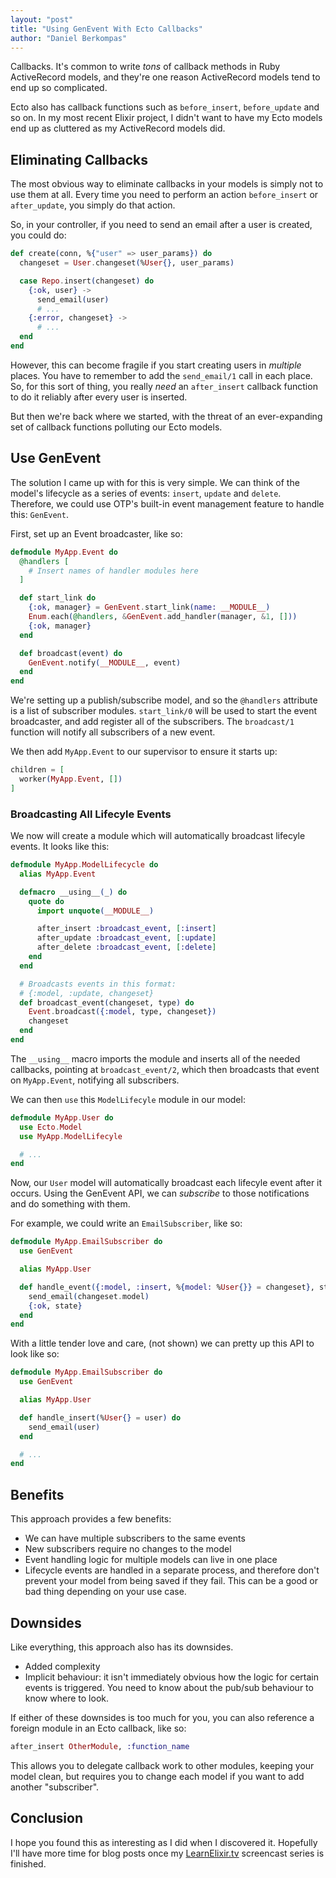 ```yaml
---
layout: "post"
title: "Using GenEvent With Ecto Callbacks"
author: "Daniel Berkompas"
---
```


Callbacks. It's common to write _tons_ of callback methods in Ruby ActiveRecord models, and they're one reason ActiveRecord models tend to end up so complicated.

Ecto also has callback functions such as `before_insert`, `before_update` and so on. In my most recent Elixir project, I didn't want to have my Ecto models end up as cluttered as my ActiveRecord models did.

## Eliminating Callbacks

The most obvious way to eliminate callbacks in your models is simply not to use them at all. Every time you need to perform an action `before_insert` or `after_update`, you simply do that action.

So, in your controller, if you need to send an email after a user is created, you could do:

```elixir
def create(conn, %{"user" => user_params}) do
  changeset = User.changeset(%User{}, user_params)

  case Repo.insert(changeset) do
    {:ok, user} ->
      send_email(user)
      # ...
    {:error, changeset} ->
      # ...
  end
end
```

However, this can become fragile if you start creating users in _multiple_ places. You have to remember to add the `send_email/1` call in each place. So, for this sort of thing, you really _need_ an `after_insert` callback function to do it reliably after every user is inserted.

But then we're back where we started, with the threat of an ever-expanding set of callback functions polluting our Ecto models.

## Use GenEvent

The solution I came up with for this is very simple. We can think of the model's lifecycle as a series of events: `insert`, `update` and `delete`. Therefore, we could use OTP's built-in event management feature to handle this: `GenEvent`.

First, set up an Event broadcaster, like so:

```elixir
defmodule MyApp.Event do
  @handlers [
    # Insert names of handler modules here
  ]

  def start_link do
    {:ok, manager} = GenEvent.start_link(name: __MODULE__)
    Enum.each(@handlers, &GenEvent.add_handler(manager, &1, []))
    {:ok, manager}
  end

  def broadcast(event) do
    GenEvent.notify(__MODULE__, event)
  end
end
```

We're setting up a publish/subscribe model, and so the `@handlers` attribute is a list of subscriber modules. `start_link/0` will be used to start the event broadcaster, and add register all of the subscribers. The `broadcast/1` function will notify all subscribers of a new event.

We then add `MyApp.Event` to our supervisor to ensure it starts up:

```elixir
children = [
  worker(MyApp.Event, [])
]
```

### Broadcasting All Lifecyle Events

We now will create a module which will automatically broadcast lifecyle events. It looks like this:

```elixir
defmodule MyApp.ModelLifecycle do
  alias MyApp.Event

  defmacro __using__(_) do
    quote do
      import unquote(__MODULE__)

      after_insert :broadcast_event, [:insert]
      after_update :broadcast_event, [:update]
      after_delete :broadcast_event, [:delete]
    end
  end

  # Broadcasts events in this format:
  # {:model, :update, changeset}
  def broadcast_event(changeset, type) do
    Event.broadcast({:model, type, changeset})
    changeset
  end
end
```

The `__using__` macro imports the module and inserts all of the needed callbacks, pointing at `broadcast_event/2`, which then broadcasts that event on `MyApp.Event`, notifying all subscribers.

We can then `use` this `ModelLifecyle` module in our model:

```elixir
defmodule MyApp.User do
  use Ecto.Model
  use MyApp.ModelLifecyle

  # ...
end
```

Now, our `User` model will automatically broadcast each lifecyle event after it occurs. Using the GenEvent API, we can _subscribe_ to those notifications and do something with them.

For example, we could write an `EmailSubscriber`, like so:

```elixir
defmodule MyApp.EmailSubscriber do
  use GenEvent

  alias MyApp.User

  def handle_event({:model, :insert, %{model: %User{}} = changeset}, state) do
    send_email(changeset.model)
    {:ok, state}
  end
end
```

With a little tender love and care, (not shown) we can pretty up this API to look like so:

```elixir
defmodule MyApp.EmailSubscriber do
  use GenEvent

  alias MyApp.User

  def handle_insert(%User{} = user) do
    send_email(user)
  end

  # ...
end
```

## Benefits

This approach provides a few benefits:

- We can have multiple subscribers to the same events
- New subscribers require no changes to the model
- Event handling logic for multiple models can live in one place
- Lifecycle events are handled in a separate process, and therefore don't prevent your model from being saved if they fail. This can be a good or bad thing depending on your use case.

## Downsides

Like everything, this approach also has its downsides.

- Added complexity
- Implicit behaviour: it isn't immediately obvious how the logic for certain events is triggered. You need to know about the pub/sub behaviour to know where to look.

If either of these downsides is too much for you, you can also reference a foreign module in an Ecto callback, like so:

```elixir
after_insert OtherModule, :function_name
```

This allows you to delegate callback work to other modules, keeping your model clean, but requires you to change each model if you want to add another "subscriber".

## Conclusion

I hope you found this as interesting as I did when I discovered it. Hopefully I'll have more time for blog posts once my [LearnElixir.tv](https://www.learnelixir.tv) screencast series is finished.
